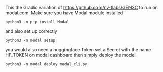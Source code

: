 This the Gradio variation of https://github.com/nv-tlabs/GEN3C to run on modal.com.
Make sure you have Modal module installed

```
python3 -m pip install Modal
```

and also set up correctly

```
python3 -m modal setup
```

you would also need a huggingface Token set a Secret with the name HF_TOKEN on modal dashboard then simply deploy the model

```
python3 -m modal deploy modal_cli.py
```
